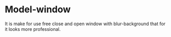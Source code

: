 # Model-window
It is make for use free close and open window with blur-background that for it looks more professional.
